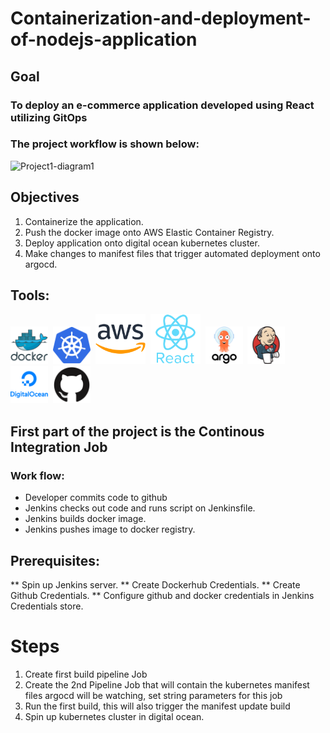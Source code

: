 # Containerization-and-deployment-of-nodejs-application

## Goal
### To deploy an e-commerce application developed using React utilizing GitOps 

### The project workflow is shown below:


  ![Project1-diagram1](https://github.com/Noettie/End-to-End-automated-CI-CD-Pipeline-utilizing-GitOps-PART-ONE/assets/108426517/b56293f8-f11e-4745-80eb-edb06a1f4eb1) 



## Objectives

1. Containerize the application.
2. Push the docker image onto AWS Elastic Container Registry.
3. Deploy application onto digital ocean kubernetes cluster.
4. Make changes to manifest files that trigger automated deployment onto argocd.

## Tools:

<div>
  <img src="https://github.com/devicons/devicon/blob/master/icons/docker/docker-original-wordmark.svg" width="60"/>&nbsp;
  <img src="https://github.com/devicons/devicon/blob/master/icons/kubernetes/kubernetes-plain.svg" width="60"/>&nbsp;
  <img src="https://github.com/devicons/devicon/blob/master/icons/amazonwebservices/amazonwebservices-original-wordmark.svg" width="80"/>&nbsp;
  <img src="https://github.com/devicons/devicon/blob/master/icons/react/react-original-wordmark.svg" width="80"/>&nbsp;
  <img src="https://github.com/devicons/devicon/blob/master/icons/argocd/argocd-original-wordmark.svg" width="60"/>&nbsp;
  <img src="https://github.com/devicons/devicon/blob/master/icons/jenkins/jenkins-original.svg" width="60"/>&nbsp;
  <img src="https://github.com/devicons/devicon/blob/master/icons/digitalocean/digitalocean-original-wordmark.svg" width="60"/>&nbsp;
  <img src="https://github.com/devicons/devicon/blob/master/icons/github/github-original.svg" width="60"/>
<div>
  

## First part of the project is the Continous Integration Job

### Work flow:
* Developer commits code to github
* Jenkins checks out code and runs script on Jenkinsfile.
* Jenkins builds docker image.
* Jenkins pushes image to docker registry.

## Prerequisites:

** Spin up Jenkins server.
** Create Dockerhub Credentials.
** Create Github Credentials.
** Configure github and docker credentials in Jenkins Credentials store.

# Steps

1. Create first build pipeline Job
2. Create the 2nd Pipeline Job that will contain the kubernetes manifest files argocd will be watching, set string parameters for this job
3. Run the first build, this will also trigger the manifest update build
4. Spin up kubernetes cluster in digital ocean.
  




